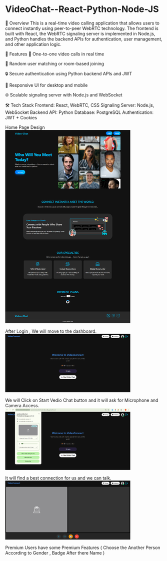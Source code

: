 # VideoChat--React-Python-Node-JS

📖 Overview
This is a real-time video calling application that allows users to connect instantly using peer-to-peer WebRTC technology. The frontend is built with React, the WebRTC signaling server is implemented in Node.js, and Python handles the backend APIs for authentication, user management, and other application logic.

🚀 Features
🎥 One-to-one video calls in real time

🔄 Random user matching or room-based joining

🔒 Secure authentication using Python backend APIs and JWT

📱 Responsive UI for desktop and mobile

🌐 Scalable signaling server with Node.js and WebSocket

🛠️ Tech Stack
Frontend: React, WebRTC, CSS
Signaling Server: Node.js, WebSocket
Backend API: Python
Database: PostgreSQL
Authentication: JWT + Cookies

Home Page Design
<img src="public/home-images/home-page.png" alt="Home Page" width="400">

After Login , We will move to the dashboard.
<img src="public/home-images/screen1.png" alt="Home Page" width="400">

We will Click on Start Vedio Chat button and it will ask for Microphone and Camera Access.
<img src="public/home-images/screen2.png" alt="Home Page" width="400">

It will find a best connection for us and we can talk.
<img src="public/home-images/screen3.png" alt="Home Page" width="400">

Premium Users have some Premium Features ( Choose the Another Person According to Gender , Badge After there Name )



